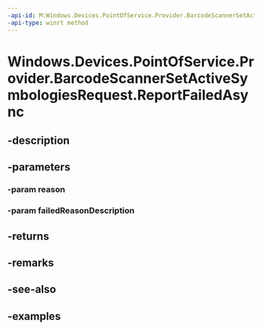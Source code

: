 ```yaml
---
-api-id: M:Windows.Devices.PointOfService.Provider.BarcodeScannerSetActiveSymbologiesRequest.ReportFailedAsync(System.Int32,System.String)
-api-type: winrt method
---
```


<!-- Method syntax.
public IAsyncAction BarcodeScannerSetActiveSymbologiesRequest.ReportFailedAsync(Int32 reason, String failedReasonDescription)
-->

# Windows.Devices.PointOfService.Provider.BarcodeScannerSetActiveSymbologiesRequest.ReportFailedAsync

## -description

## -parameters
### -param reason

### -param failedReasonDescription

## -returns

## -remarks

## -see-also

## -examples

